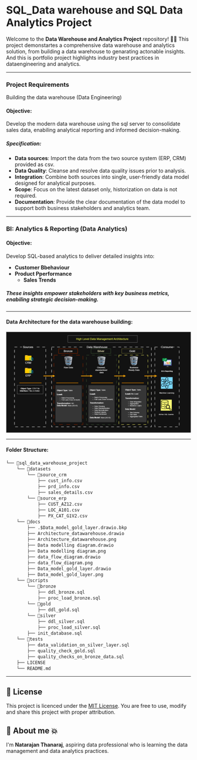 # SQL_Data warehouse and SQL Data Analytics Project 

Welcome to the **Data Warehouse and Analytics Project** repository! 🚀💥
This project demonstartes a comprehensive data warehouse and analytics solution, from building a data warehouse to genarating actonable insights. And this is portfolio project highlights industry best practices in dataengineering and analytics.

---
### Project Requirements
Building the data warehouse (Data Engineering)
####  Objective:
Develop the modern data warehouse using the sql server to consolidate sales data, enabiling analytical reporting and informed decision-making. 

##### Specification: 
- **Data sources**: Import the data from the two source system (ERP, CRM) provided as csv.
- **Data Quality**: Cleanse and resolve data quality issues prior to analysis.
- **Integration**: Combine both sources into single, user-friendly data model designed for analytical purposes. 
- **Scope**: Focus on the latest dataset only, historization on data is not required. 
- **Documentation**: Provide the clear documentation of the data model to support both business stakeholders and analytics team. 

---
### BI: Analytics & Reporting (Data Analytics)

####  Objective:
Develop SQL-based analytics to deliver detailed insights into:
  - **Customer Bbehaviour**
  - **Product Pperformance**
	- **Sales Trends**

##### These insights empower stakeholders with key business metrics, enabiling strategic decision-making.

---
#### Data Architecture for the data warehouse building: 

![Data Architecture Diagram](https://github.com/NitroNatarajan/sql_data_warehouse_project/blob/main/docs/Architecture_datawarehouse.png)

--- 
#### Folder Structure:
```
└── 📁sql_data_warehouse_project
    └── 📁datasets
        └── 📁source_crm
            ├── cust_info.csv
            ├── prd_info.csv
            ├── sales_details.csv
        └── 📁source_erp
            ├── CUST_AZ12.csv
            ├── LOC_A101.csv
            ├── PX_CAT_G1V2.csv
    └── 📁docs
        ├── .$Data_model_gold_layer.drawio.bkp
        ├── Architecture_datawarehouse.drawio
        ├── Architecture_datawarehouse.png
        ├── Data modelling diagram.drawio
        ├── Data modelling diagram.png
        ├── data_flow_diagram.drawio
        ├── data_flow_diagram.png
        ├── Data_model_gold_layer.drawio
        ├── Data_model_gold_layer.png
    └── 📁scripts
        └── 📁bronze
            ├── ddl_bronze.sql
            ├── proc_load_bronze.sql
        └── 📁gold
            ├── ddl_gold.sql
        └── 📁silver
            ├── ddl_silver.sql
            ├── proc_load_silver.sql
        ├── init_database.sql
    └── 📁tests
        ├── data_validation_on_silver_layer.sql
        ├── quality_check_gold.sql
        ├── quality_checks_on_bronze_data.sql
    ├── LICENSE
    └── README.md
```
---
## 🪪 License
This project is licenced under the [MIT License](License). You are free to use, modify and share this project with proper attribution. 

## 📔 About me 💥
I'm **Natarajan Thanaraj**, aspiring data professional who is learning the data management and data analytics practices. 
